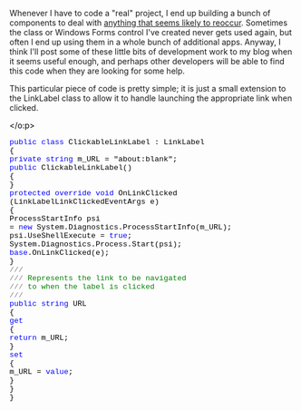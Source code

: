 Whenever I have to code a "real" project, I end up building a bunch of components to deal with [anything that seems likely to reoccur](http://dotnetweblogs.com/duncanma/posts/3242.aspx). Sometimes the class or Windows Forms control I've created never gets used again, but often I end up using them in a whole bunch of additional apps. Anyway, I think I'll post some of these little bits of development work to my blog when it seems useful enough, and perhaps other developers will be able to find this code when they are looking for some help.

This particular piece of code is pretty simple; it is just a small extension to the LinkLabel class to allow it to handle launching the appropriate link when clicked.



<p class="MsoNormal" style="MARGIN: 0in 0in 0pt; mso-layout-grid-align: none">
  <span style="FONT-SIZE: 10pt; FONT-FAMILY: 'Courier New'"><?xml:namespace prefix = o
ns = "urn:schemas-microsoft-com:office:office" /?><o:p>

  <font color="#000000"> </o:p></span>


<p class="MsoNormal" style="MARGIN: 0in 0in 0pt; mso-layout-grid-align: none">
  <span style="FONT-SIZE: 10pt; FONT-FAMILY: 'Courier New'"><span style="mso-tab-count: 1"><font color="#000000">      </span><span style="COLOR: blue">public</span><font color="#000000"> <span style="COLOR: blue">class</span><font color="#000000"> ClickableLinkLabel : LinkLabel<o:p></o:p></span>


<p class="MsoNormal" style="MARGIN: 0in 0in 0pt; mso-layout-grid-align: none">
  <span style="FONT-SIZE: 10pt; FONT-FAMILY: 'Courier New'"><font color="#000000"><span style="mso-tab-count: 1">      </span>{<o:p></o:p></span>


<p class="MsoNormal" style="MARGIN: 0in 0in 0pt; mso-layout-grid-align: none">
  <span style="FONT-SIZE: 10pt; FONT-FAMILY: 'Courier New'"><o:p><font color="#000000"> </o:p></span>


<p class="MsoNormal" style="MARGIN: 0in 0in 0pt; mso-layout-grid-align: none">
  <span style="FONT-SIZE: 10pt; FONT-FAMILY: 'Courier New'"><span style="mso-spacerun: yes"><font color="#000000">        </span><span style="COLOR: blue">private</span><font color="#000000"> <span style="COLOR: blue">string</span><font color="#000000"> m_URL = "about:blank";<o:p></o:p></span>


<p class="MsoNormal" style="MARGIN: 0in 0in 0pt; mso-layout-grid-align: none">
  <span style="FONT-SIZE: 10pt; FONT-FAMILY: 'Courier New'"><o:p><font color="#000000"> </o:p></span>


<p class="MsoNormal" style="MARGIN: 0in 0in 0pt; mso-layout-grid-align: none">
  <span style="FONT-SIZE: 10pt; FONT-FAMILY: 'Courier New'"><span style="mso-tab-count: 2"><font color="#000000">            </span><span style="COLOR: blue">public</span><font color="#000000"> ClickableLinkLabel()<o:p></o:p></span>


<p class="MsoNormal" style="MARGIN: 0in 0in 0pt; mso-layout-grid-align: none">
  <span style="FONT-SIZE: 10pt; FONT-FAMILY: 'Courier New'"><font color="#000000"><span style="mso-tab-count: 2">            </span>{<o:p></o:p></span>


<p class="MsoNormal" style="MARGIN: 0in 0in 0pt; mso-layout-grid-align: none">
  <span style="FONT-SIZE: 10pt; FONT-FAMILY: 'Courier New'"><font color="#000000"><span style="mso-tab-count: 2">            </span>}<o:p></o:p></span>


<p class="MsoNormal" style="MARGIN: 0in 0in 0pt; mso-layout-grid-align: none">
  <span style="FONT-SIZE: 10pt; FONT-FAMILY: 'Courier New'"><o:p><font color="#000000"> </o:p></span>


<p class="MsoNormal" style="MARGIN: 0in 0in 0pt; mso-layout-grid-align: none">
  <span style="FONT-SIZE: 10pt; FONT-FAMILY: 'Courier New'"><span style="mso-spacerun: yes"><font color="#000000">        </span><span style="COLOR: blue">protected</span><font color="#000000"> <span style="COLOR: blue">override</span><font color="#000000"> <span style="COLOR: blue">void</span><font color="#000000"> OnLinkClicked <o:p></o:p></span>


<p class="MsoNormal" style="MARGIN: 0in 0in 0pt; mso-layout-grid-align: none">
  <span style="FONT-SIZE: 10pt; FONT-FAMILY: 'Courier New'"><font color="#000000"><span style="mso-spacerun: yes">            </span>(LinkLabelLinkClickedEventArgs e)<o:p></o:p></span>


<p class="MsoNormal" style="MARGIN: 0in 0in 0pt; mso-layout-grid-align: none">
  <span style="FONT-SIZE: 10pt; FONT-FAMILY: 'Courier New'"><font color="#000000"><span style="mso-spacerun: yes">        </span>{<o:p></o:p></span>


<p class="MsoNormal" style="MARGIN: 0in 0in 0pt; mso-layout-grid-align: none">
  <span style="FONT-SIZE: 10pt; FONT-FAMILY: 'Courier New'"><font color="#000000"><span style="mso-spacerun: yes">            </span>ProcessStartInfo psi <o:p></o:p></span>


<p class="MsoNormal" style="MARGIN: 0in 0in 0pt; mso-layout-grid-align: none">
  <span style="FONT-SIZE: 10pt; FONT-FAMILY: 'Courier New'"><font color="#000000"><span style="mso-spacerun: yes">                </span>= <span style="COLOR: blue">new</span><font color="#000000"> System.Diagnostics.ProcessStartInfo(m_URL);<o:p></o:p></span>


<p class="MsoNormal" style="MARGIN: 0in 0in 0pt; mso-layout-grid-align: none">
  <span style="FONT-SIZE: 10pt; FONT-FAMILY: 'Courier New'"><font color="#000000"><span style="mso-spacerun: yes">            </span>psi.UseShellExecute = <span style="COLOR: blue">true</span><font color="#000000">;<o:p></o:p></span>


<p class="MsoNormal" style="MARGIN: 0in 0in 0pt; mso-layout-grid-align: none">
  <span style="FONT-SIZE: 10pt; FONT-FAMILY: 'Courier New'"><font color="#000000"><span style="mso-spacerun: yes">            </span>System.Diagnostics.Process.Start(psi);<o:p></o:p></span>


<p class="MsoNormal" style="MARGIN: 0in 0in 0pt; mso-layout-grid-align: none">
  <span style="FONT-SIZE: 10pt; FONT-FAMILY: 'Courier New'"><span style="mso-spacerun: yes"><font color="#000000">            </span><span style="COLOR: blue">base</span><font color="#000000">.OnLinkClicked(e);<o:p></o:p></span>


<p class="MsoNormal" style="MARGIN: 0in 0in 0pt; mso-layout-grid-align: none">
  <span style="FONT-SIZE: 10pt; FONT-FAMILY: 'Courier New'"><font color="#000000"><span style="mso-spacerun: yes">        </span>}<o:p></o:p></span>


<p class="MsoNormal" style="MARGIN: 0in 0in 0pt; mso-layout-grid-align: none">
  <span style="FONT-SIZE: 10pt; FONT-FAMILY: 'Courier New'"><o:p><font color="#000000"> </o:p></span>


<p class="MsoNormal" style="MARGIN: 0in 0in 0pt; mso-layout-grid-align: none">
  <span style="FONT-SIZE: 10pt; FONT-FAMILY: 'Courier New'"><span style="mso-spacerun: yes"><font color="#000000">        </span><span style="COLOR: gray">///</span><span style="COLOR: green"> </span><span style="COLOR: gray"><summary><o:p></o:p></span></span>


<p class="MsoNormal" style="MARGIN: 0in 0in 0pt; mso-layout-grid-align: none">
  <span style="FONT-SIZE: 10pt; FONT-FAMILY: 'Courier New'"><span style="mso-spacerun: yes"><font color="#000000">        </span><span style="COLOR: gray">///</span><span style="COLOR: green"> Represents the link to be navigated<o:p></o:p></span></span>


<p class="MsoNormal" style="MARGIN: 0in 0in 0pt; mso-layout-grid-align: none">
  <span style="FONT-SIZE: 10pt; FONT-FAMILY: 'Courier New'"><span style="mso-spacerun: yes"><font color="#000000">        </span><span style="COLOR: gray">///</span><span style="COLOR: green"> to when the label is clicked<o:p></o:p></span></span>


<p class="MsoNormal" style="MARGIN: 0in 0in 0pt; mso-layout-grid-align: none">
  <span style="FONT-SIZE: 10pt; FONT-FAMILY: 'Courier New'"><span style="mso-spacerun: yes"><font color="#000000">        </span><span style="COLOR: gray">///</span><span style="COLOR: green"> </span><span style="COLOR: gray"></summary><o:p></o:p></span></span>


<p class="MsoNormal" style="MARGIN: 0in 0in 0pt; mso-layout-grid-align: none">
  <span style="FONT-SIZE: 10pt; FONT-FAMILY: 'Courier New'"><span style="mso-spacerun: yes"><font color="#000000">        </span><span style="COLOR: blue">public</span><font color="#000000"> <span style="COLOR: blue">string</span><font color="#000000"> URL<o:p></o:p></span>


<p class="MsoNormal" style="MARGIN: 0in 0in 0pt; mso-layout-grid-align: none">
  <span style="FONT-SIZE: 10pt; FONT-FAMILY: 'Courier New'"><font color="#000000"><span style="mso-spacerun: yes">        </span>{<o:p></o:p></span>


<p class="MsoNormal" style="MARGIN: 0in 0in 0pt; mso-layout-grid-align: none">
  <span style="FONT-SIZE: 10pt; FONT-FAMILY: 'Courier New'"><span style="mso-spacerun: yes"><font color="#000000">            </span><span style="COLOR: blue">get<o:p></o:p></span></span>


<p class="MsoNormal" style="MARGIN: 0in 0in 0pt; mso-layout-grid-align: none">
  <span style="FONT-SIZE: 10pt; FONT-FAMILY: 'Courier New'"><font color="#000000"><span style="mso-spacerun: yes">            </span>{<o:p></o:p></span>


<p class="MsoNormal" style="MARGIN: 0in 0in 0pt; mso-layout-grid-align: none">
  <span style="FONT-SIZE: 10pt; FONT-FAMILY: 'Courier New'"><span style="mso-spacerun: yes"><font color="#000000">                </span><span style="COLOR: blue">return</span><font color="#000000"> m_URL;<o:p></o:p></span>


<p class="MsoNormal" style="MARGIN: 0in 0in 0pt; mso-layout-grid-align: none">
  <span style="FONT-SIZE: 10pt; FONT-FAMILY: 'Courier New'"><font color="#000000"><span style="mso-spacerun: yes">            </span>}<o:p></o:p></span>


<p class="MsoNormal" style="MARGIN: 0in 0in 0pt; mso-layout-grid-align: none">
  <span style="FONT-SIZE: 10pt; FONT-FAMILY: 'Courier New'"><span style="mso-spacerun: yes"><font color="#000000">            </span><span style="COLOR: blue">set<o:p></o:p></span></span>


<p class="MsoNormal" style="MARGIN: 0in 0in 0pt; mso-layout-grid-align: none">
  <span style="FONT-SIZE: 10pt; FONT-FAMILY: 'Courier New'"><font color="#000000"><span style="mso-spacerun: yes">    </span><span style="mso-spacerun: yes">        </span>{<o:p></o:p></span>


<p class="MsoNormal" style="MARGIN: 0in 0in 0pt; mso-layout-grid-align: none">
  <span style="FONT-SIZE: 10pt; FONT-FAMILY: 'Courier New'"><font color="#000000"><span style="mso-spacerun: yes">                </span>m_URL = <span style="COLOR: blue">value</span><font color="#000000">;<o:p></o:p></span>


<p class="MsoNormal" style="MARGIN: 0in 0in 0pt; mso-layout-grid-align: none">
  <span style="FONT-SIZE: 10pt; FONT-FAMILY: 'Courier New'"><font color="#000000"><span style="mso-spacerun: yes">            </span>}<o:p></o:p></span>


<p class="MsoNormal" style="MARGIN: 0in 0in 0pt; mso-layout-grid-align: none">
  <span style="FONT-SIZE: 10pt; FONT-FAMILY: 'Courier New'"><font color="#000000"><span style="mso-spacerun: yes">        </span>}<o:p></o:p></span>


<p class="MsoNormal" style="MARGIN: 0in 0in 0pt; mso-layout-grid-align: none">
  <span style="FONT-SIZE: 10pt; FONT-FAMILY: 'Courier New'"><font color="#000000"><span style="mso-tab-count: 1">      </span>}<o:p></o:p></span>


<p class="MsoNormal" style="MARGIN: 0in 0in 0pt">
  <o:p><font face="Times New Roman" color="#000000"> </o:p>








